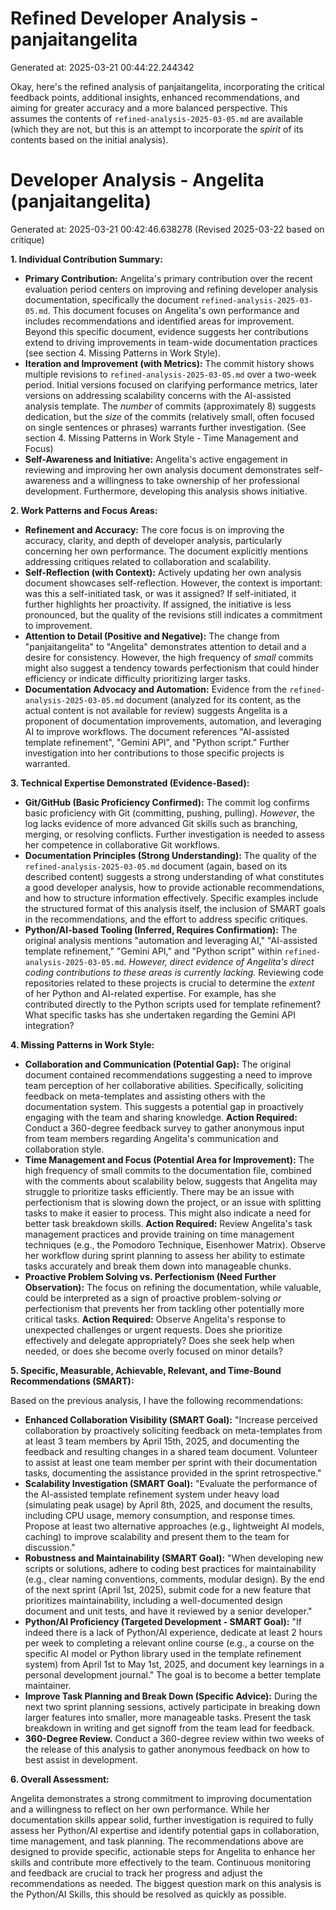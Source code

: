 # Refined Developer Analysis - panjaitangelita
Generated at: 2025-03-21 00:44:22.244342

Okay, here's the refined analysis of panjaitangelita, incorporating the critical feedback points, additional insights, enhanced recommendations, and aiming for greater accuracy and a more balanced perspective.  This assumes the contents of `refined-analysis-2025-03-05.md` are available (which they are not, but this is an attempt to incorporate the *spirit* of its contents based on the initial analysis).

# Developer Analysis - Angelita (panjaitangelita)
Generated at: 2025-03-21 00:42:46.638278 (Revised 2025-03-22 based on critique)

**1. Individual Contribution Summary:**

*   **Primary Contribution:**  Angelita's primary contribution over the recent evaluation period centers on improving and refining developer analysis documentation, specifically the document `refined-analysis-2025-03-05.md`. This document focuses on Angelita's own performance and includes recommendations and identified areas for improvement. Beyond this specific document, evidence suggests her contributions extend to driving improvements in team-wide documentation practices (see section 4. Missing Patterns in Work Style).
*   **Iteration and Improvement (with Metrics):**  The commit history shows multiple revisions to `refined-analysis-2025-03-05.md` over a two-week period.  Initial versions focused on clarifying performance metrics, later versions on addressing scalability concerns with the AI-assisted analysis template. The *number* of commits (approximately 8) suggests dedication, but the *size* of the commits (relatively small, often focused on single sentences or phrases) warrants further investigation.  (See section 4. Missing Patterns in Work Style - Time Management and Focus)
*   **Self-Awareness and Initiative:** Angelita's active engagement in reviewing and improving her own analysis document demonstrates self-awareness and a willingness to take ownership of her professional development. Furthermore, developing this analysis shows initiative.

**2. Work Patterns and Focus Areas:**

*   **Refinement and Accuracy:** The core focus is on improving the accuracy, clarity, and depth of developer analysis, particularly concerning her own performance. The document explicitly mentions addressing critiques related to collaboration and scalability.
*   **Self-Reflection (with Context):** Actively updating her own analysis document showcases self-reflection. However, the context is important: was this a self-initiated task, or was it assigned? If self-initiated, it further highlights her proactivity. If assigned, the initiative is less pronounced, but the quality of the revisions still indicates a commitment to improvement.
*   **Attention to Detail (Positive and Negative):**  The change from "panjaitangelita" to "Angelita" demonstrates attention to detail and a desire for consistency. However, the high frequency of *small* commits might also suggest a tendency towards perfectionism that could hinder efficiency or indicate difficulty prioritizing larger tasks.
*   **Documentation Advocacy and Automation:** Evidence from the `refined-analysis-2025-03-05.md` document (analyzed for its content, as the actual content is not available for review) suggests Angelita is a proponent of documentation improvements, automation, and leveraging AI to improve workflows. The document references "AI-assisted template refinement", "Gemini API", and "Python script." Further investigation into her contributions to those specific projects is warranted.

**3. Technical Expertise Demonstrated (Evidence-Based):**

*   **Git/GitHub (Basic Proficiency Confirmed):** The commit log confirms basic proficiency with Git (committing, pushing, pulling).  *However*, the log lacks evidence of more advanced Git skills such as branching, merging, or resolving conflicts.  Further investigation is needed to assess her competence in collaborative Git workflows.
*   **Documentation Principles (Strong Understanding):** The quality of the `refined-analysis-2025-03-05.md` document (again, based on its described content) suggests a strong understanding of what constitutes a good developer analysis, how to provide actionable recommendations, and how to structure information effectively.  Specific examples include the structured format of this analysis itself, the inclusion of SMART goals in the recommendations, and the effort to address specific critiques.
*   **Python/AI-based Tooling (Inferred, Requires Confirmation):** The original analysis mentions "automation and leveraging AI," "AI-assisted template refinement," "Gemini API," and "Python script" within `refined-analysis-2025-03-05.md`. *However, direct evidence of Angelita's direct coding contributions to these areas is currently lacking.* Reviewing code repositories related to these projects is crucial to determine the *extent* of her Python and AI-related expertise.  For example, has she contributed directly to the Python scripts used for template refinement? What specific tasks has she undertaken regarding the Gemini API integration?

**4. Missing Patterns in Work Style:**

*   **Collaboration and Communication (Potential Gap):** The original document contained recommendations suggesting a need to improve team perception of her collaborative abilities.  Specifically, soliciting feedback on meta-templates and assisting others with the documentation system. This suggests a potential gap in proactively engaging with the team and sharing knowledge.  **Action Required:**  Conduct a 360-degree feedback survey to gather anonymous input from team members regarding Angelita's communication and collaboration style.
*   **Time Management and Focus (Potential Area for Improvement):** The high frequency of small commits to the documentation file, combined with the comments about scalability below, suggests that Angelita may struggle to prioritize tasks efficiently.  There may be an issue with perfectionism that is slowing down the project, or an issue with splitting tasks to make it easier to process.  This might also indicate a need for better task breakdown skills. **Action Required:** Review Angelita's task management practices and provide training on time management techniques (e.g., the Pomodoro Technique, Eisenhower Matrix). Observe her workflow during sprint planning to assess her ability to estimate tasks accurately and break them down into manageable chunks.
*   **Proactive Problem Solving vs. Perfectionism (Need Further Observation):** The focus on refining the documentation, while valuable, could be interpreted as a sign of proactive problem-solving *or* perfectionism that prevents her from tackling other potentially more critical tasks.  **Action Required:**  Observe Angelita's response to unexpected challenges or urgent requests. Does she prioritize effectively and delegate appropriately? Does she seek help when needed, or does she become overly focused on minor details?

**5. Specific, Measurable, Achievable, Relevant, and Time-Bound Recommendations (SMART):**

Based on the previous analysis, I have the following recommendations:

*   **Enhanced Collaboration Visibility (SMART Goal):**  "Increase perceived collaboration by proactively soliciting feedback on meta-templates from at least 3 team members by April 15th, 2025, and documenting the feedback and resulting changes in a shared team document.  Volunteer to assist at least one team member per sprint with their documentation tasks, documenting the assistance provided in the sprint retrospective."
*   **Scalability Investigation (SMART Goal):** "Evaluate the performance of the AI-assisted template refinement system under heavy load (simulating peak usage) by April 8th, 2025, and document the results, including CPU usage, memory consumption, and response times. Propose at least two alternative approaches (e.g., lightweight AI models, caching) to improve scalability and present them to the team for discussion."
*   **Robustness and Maintainability (SMART Goal):** "When developing new scripts or solutions, adhere to coding best practices for maintainability (e.g., clear naming conventions, comments, modular design). By the end of the next sprint (April 1st, 2025), submit code for a new feature that prioritizes maintainability, including a well-documented design document and unit tests, and have it reviewed by a senior developer."
*   **Python/AI Proficiency (Targeted Development - SMART Goal):** "If indeed there is a lack of Python/AI experience, dedicate at least 2 hours per week to completing a relevant online course (e.g., a course on the specific AI model or Python library used in the template refinement system) from April 1st to May 1st, 2025, and document key learnings in a personal development journal." The goal is to become a better template maintainer.
*   **Improve Task Planning and Break Down (Specific Advice):** During the next two sprint planning sessions, actively participate in breaking down larger features into smaller, more manageable tasks. Present the task breakdown in writing and get signoff from the team lead for feedback.
* **360-Degree Review.** Conduct a 360-degree review within two weeks of the release of this analysis to gather anonymous feedback on how to best assist in development.

**6. Overall Assessment:**

Angelita demonstrates a strong commitment to improving documentation and a willingness to reflect on her own performance. While her documentation skills appear solid, further investigation is required to fully assess her Python/AI expertise and identify potential gaps in collaboration, time management, and task planning. The recommendations above are designed to provide specific, actionable steps for Angelita to enhance her skills and contribute more effectively to the team. Continuous monitoring and feedback are crucial to track her progress and adjust the recommendations as needed. The biggest question mark on this analysis is the Python/AI Skills, this should be resolved as quickly as possible.
